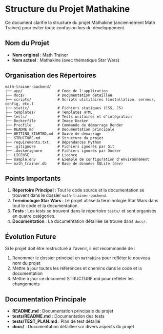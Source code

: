 # Structure du Projet Mathakine

Ce document clarifie la structure du projet Mathakine (anciennement Math Trainer) pour éviter toute confusion lors du développement.

## Nom du Projet

- **Nom original** : Math Trainer
- **Nom actuel** : Mathakine (avec thématique Star Wars)

## Organisation des Répertoires

```
math-trainer-backend/
├── app/                # Code de l'application
├── docs/               # Documentation détaillée
├── scripts/            # Scripts utilitaires (installation, serveur, config, etc.)
├── static/             # Fichiers statiques (CSS, JS)
├── templates/          # Templates HTML
├── tests/              # Tests unitaires et d'intégration
├── Dockerfile          # Image Docker
├── Procfile            # Commande de démarrage Render
├── README.md           # Documentation principale
├── GETTING_STARTED.md  # Guide de démarrage
├── STRUCTURE.md        # Structure du projet
├── requirements.txt    # Dépendances Python
├── .gitignore          # Fichiers ignorés par Git
├── .dockerignore       # Fichiers ignorés par Docker
├── LICENSE             # Licence
├── sample.env          # Exemple de configuration d'environnement
└── math_trainer.db     # Base de données SQLite (dev)
```

## Points Importants

1. **Répertoire Principal** : Tout le code source et la documentation se trouvent dans le dossier `math-trainer-backend`.
2. **Terminologie Star Wars** : Le projet utilise la terminologie Star Wars dans tout le code et la documentation.
3. **Tests** : Les tests se trouvent dans le répertoire `tests/` et sont organisés en quatre catégories.
4. **Documentation** : La documentation détaillée se trouve dans `docs/`.

## Évolution Future

Si le projet doit être restructuré à l'avenir, il est recommandé de :
1. Renommer le dossier principal en `mathakine` pour refléter le nouveau nom du projet
2. Mettre à jour toutes les références et chemins dans le code et la documentation
3. Mettre à jour ce document STRUCTURE.md pour refléter les changements

## Documentation Principale

- **README.md** : Documentation principale du projet
- **tests/README.md** : Documentation des tests
- **tests/TEST_PLAN.md** : Plan de test détaillé
- **docs/** : Documentation détaillée sur divers aspects du projet 